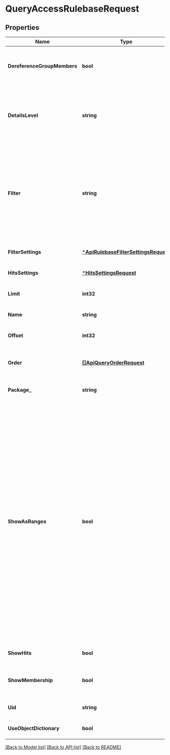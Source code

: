 # QueryAccessRulebaseRequest

## Properties
Name | Type | Description | Notes
------------ | ------------- | ------------- | -------------
**DereferenceGroupMembers** | **bool** | Indicates whether to dereference \&quot;members\&quot; field by details level for every object in reply. | [optional] [default to null]
**DetailsLevel** | **string** | The level of detail for some of the fields in the response can vary from showing only the UID value of the object to a fully detailed representation of the object. | [optional] [default to null]
**Filter** | **string** | Search expression to filter the rulebase. The provided text should be exactly the same as it would be given in Smart Console. The logical operators in the expression (&#39;AND&#39;, &#39;OR&#39;) should be provided in capital letters. If an operator is not used, the default OR operator applies. | [optional] [default to null]
**FilterSettings** | [***ApiRulebaseFilterSettingsRequest**](ApiRulebaseFilterSettingsRequest.md) |  | [optional] [default to null]
**HitsSettings** | [***HitsSettingsRequest**](HitsSettingsRequest.md) |  | [optional] [default to null]
**Limit** | **int32** | No more than that many results will be returned. | [optional] [default to null]
**Name** | **string** | Object name. Should be unique in the domain. | [default to null]
**Offset** | **int32** | Skip that many results before beginning to return them. | [optional] [default to null]
**Order** | [**[]ApiQueryOrderRequest**](ApiQueryOrderRequest.md) | Sorts results by the given field. By default the results are sorted in the ascending order by name. | [optional] [default to null]
**Package_** | **string** | Name of the package. | [optional] [default to null]
**ShowAsRanges** | **bool** | When true, the source, destination and services &amp; applications parameters are displayed as ranges of IP addresses and port numbers rather than network objects.&lt;br /&gt; Objects that are not represented using IP addresses or port numbers are presented as objects.&lt;br /&gt; In addition, the response of each rule does not contain the parameters: source, source-negate, destination, destination-negate, service and service-negate, but instead it contains the parameters: source-ranges, destination-ranges and service-ranges.&lt;br /&gt;&lt;br /&gt; Note: Requesting to show rules as ranges is limited up to 20 rules per request, otherwise an error is returned. If you wish to request more rules, use the offset and limit parameters to limit your request. | [optional] [default to null]
**ShowHits** | **bool** | N/A | [optional] [default to null]
**ShowMembership** | **bool** | Indicates whether to calculate and show \&quot;groups\&quot; field for every object in reply. | [optional] [default to null]
**Uid** | **string** | Object unique identifier. | [optional] [default to null]
**UseObjectDictionary** | **bool** | N/A | [optional] [default to null]

[[Back to Model list]](../README.md#documentation-for-models) [[Back to API list]](../README.md#documentation-for-api-endpoints) [[Back to README]](../README.md)


